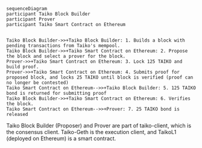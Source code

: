```mermaid
sequenceDiagram
participant Taiko Block Builder
participant Prover
participant Taiko Smart Contract on Ethereum


Taiko Block Builder->>+Taiko Block Builder: 1. Builds a block with pending transactions from Taiko's mempool.
Taiko Block Builder->>+Taiko Smart Contract on Ethereum: 2. Propose the block and select a prover for the block.
Prover->>+Taiko Smart Contract on Ethereum: 3. Lock 125 TAIKO and build proof.
Prover->>+Taiko Smart Contract on Ethereum: 4. Submits proof for proposed block, and locks 25 TAIKO until block is verified (proof can no longer be contested)
Taiko Smart Contract on Ethereum-->>+Taiko Block Builder: 5. 125 TAIKO bond is returned for submitting proof
Taiko Block Builder->>+Taiko Smart Contract on Ethereum: 6. Verifies the block.
Taiko Smart Contract on Ethereum-->>+Prover: 7. 25 TAIKO bond is released
```

Taiko Block Builder (Proposer) and Prover are part of taiko-client, which is the consensus client. Taiko-Geth is the execution client, and TaikoL1 (deployed on Ethereum) is a smart contract.
